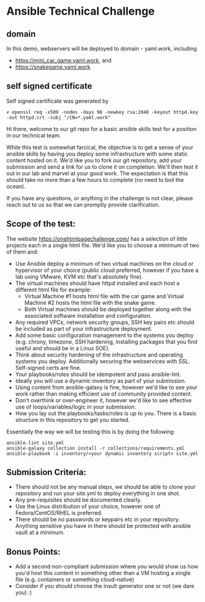 # Ansible Technical Challenge

## domain
In this demo, webservers will be deployed to domain - yaml.work, including
 - https://mini_car_game.yaml.work, and
 - https://snakegame.yaml.work

## self signed certificate
Self signed certificate was generated by
```
✗ openssl req -x509 -nodes -days 90 -newkey rsa:2048 -keyout httpd.key -out httpd.crt -subj "/CN=*.yaml.work"
```

Hi there, welcome to our git repo for a basic ansible skills test for a position in our technical team.

While this test is somewhat farcical, the objective is to get a sense of your ansible skills by having you deploy some infrastructure with some static content hosted on it. We'd like you to fork our git repository, add your submission and send a link for us to clone it on completion. We'll then test it out in our lab and marvel at your good work. The expectation is that this should take no more than a few hours to complete (no need to boil the ocean).

If you have any questions, or anything in the challenge is not clear, please reach out to us so that we can promptly provide clarification.

## Scope of the test:

The website https://onehtmlpagechallenge.com/ has a selection of little projects each in a single html file. We'd like you to choose a minimum of two of them and:

- Use Ansible deploy a minimum of two virtual machines on the cloud or hypervisor of your choice (public cloud preferred, however if you have a lab using VMware, KVM etc that's absolutely fine).
- The virtual machines should have httpd installed and each host a different html file for example:
	- Virtual Machine #1 hosts html file with the car game and Virtual Machine #2 hosts the html file with the snake game.
	- Both Virtual machines should be deployed together along with the associated software installation and configuration.
- Any required VPCs, network security groups, SSH key pairs etc should be included as part of your infrastructure deployment.
- Add some basic configuration management to the systems you deploy (e.g. chrony, timezone, SSH hardening, installing packages that you find useful and should be in a Linux SOE).
- Think about security hardening of the infrastructure and operating systems you deploy. Additionally securing the webservices with SSL. Self-signed certs are fine.
- Your playbooks/roles should be idempotent and pass ansible-lint.
- Ideally you will use a dynamic inventory as part of your submission.
- Using content from ansible-galaxy is fine, however we'd like to see your work rather than making efficient use of community provided content.
- Don't overthink or over-engineer it, however we'd like to see effective use of loops/variables/logic in your submission.
- How you lay out the playbooks/tasks/roles is up to you. There is a basic structure in this repository to get you started.

Essentially the way we will be testing this is by doing the following:

```
ansible-lint site.yml
ansible-galaxy collection install -r collections/requirements.yml
ansible-playbook -i inventory/<your dynamic inventory script> site.yml
```

## Submission Criteria:

- There should not be any manual steps, we should be able to clone your repository and run your site.yml to deploy everything in one shot.
- Any pre-requisites should be documented clearly.
- Use the Linux distribution of your choice, however one of Fedora/CentOS/RHEL is preferred.
- There should be no passwords or keypairs etc in your repository. Anything sensitive you have in there should be protected with ansible vault at a minimum.

## Bonus Points:

- Add a second non-compliant submission where you would show us how you'd host this content in something other than a VM hosting a single file (e.g. containers or something cloud-native)
- Consider if you should choose the insult generator one or not (we dare you) :)
